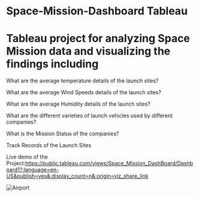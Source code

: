#  Space-Mission-Dashboard  Tableau

# Tableau project for analyzing Space Mission data and visualizing the findings including  

What are the average temperature details of the launch sites?

What are the average Wind Speeds details of the launch sites?

What are the average Humidity details of the launch sites?

What are the different varieties of launch vehicles used by different companies?

What is the Mission Status of the companies?

Track Records of the Launch Sites

Live demo of the Project:https://public.tableau.com/views/Space_Mission_DashBoard/Dashboard1?:language=en-US&publish=yes&:display_count=n&:origin=viz_share_link 


![Airport](https://user-images.githubusercontent.com/115211038/201465747-547d9906-5eea-47ce-a77f-0c687c9d27a7.PNG)
